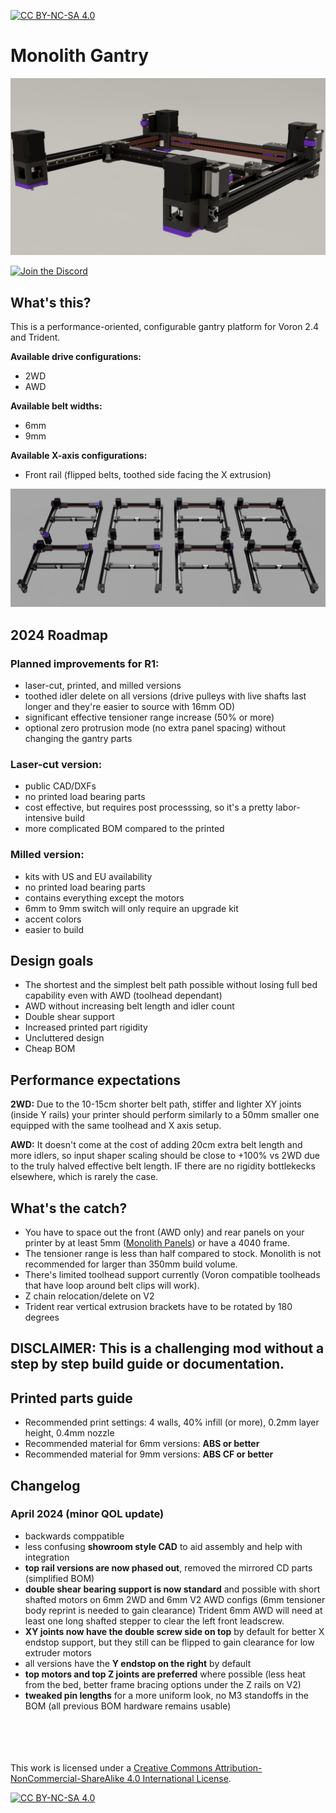 [![CC BY-NC-SA 4.0][cc-by-nc-sa-shield]][cc-by-nc-sa]

# Monolith Gantry
![1](Images/V2_9mm_front_rail.png)

[![Join the Discord](https://discord.com/api/guilds/1227971059764953230/widget.png?style=banner3)](https://discord.gg/JanBKxAzDz)

## What's this?
This is a performance-oriented, configurable gantry platform for Voron 2.4 and Trident.

**Available drive configurations:**
- 2WD
- AWD

**Available belt widths:**
- 6mm
- 9mm

**Available X-axis configurations:**
- Front rail (flipped belts, toothed side facing the X extrusion)

![2](Images/Monolith.png)

## 2024 Roadmap
### Planned improvements for R1:
- laser-cut, printed, and milled versions
- toothed idler delete on all versions (drive pulleys with live shafts last longer and they're easier to source with 16mm OD)
- significant effective tensioner range increase (50% or more)
- optional zero protrusion mode (no extra panel spacing) without changing the gantry parts

### Laser-cut version:
- public CAD/DXFs
- no printed load bearing parts
- cost effective, but requires post processsing, so it's a pretty labor-intensive build
- more complicated BOM compared to the printed

### Milled version:
- kits with US and EU availability
- no printed load bearing parts
- contains everything except the motors
- 6mm to 9mm switch will only require an upgrade kit
- accent colors
- easier to build
  
## Design goals
- The shortest and the simplest belt path possible without losing full bed capability even with AWD (toolhead dependant)
- AWD without increasing belt length and idler count
- Double shear support
- Increased printed part rigidity
- Uncluttered design
- Cheap BOM

## Performance expectations
**2WD:** Due to the 10-15cm shorter belt path, stiffer and lighter XY joints (inside Y rails) your printer should perform similarly to a 50mm smaller one equipped with the same toolhead and X axis setup.

**AWD:** It doesn't come at the cost of adding 20cm extra belt length and more idlers, so input shaper scaling should be close to +100% vs 2WD due to the truly halved effective belt length. IF there are no rigidity bottlekecks elsewhere, which is rarely the case.

## What's the catch?
- You have to space out the front (AWD only) and rear panels on your printer by at least 5mm ([Monolith Panels](https://github.com/CloakedWayne/Monolith_Panels)) or have a 4040 frame.
- The tensioner range is less than half compared to stock. Monolith is not recommended for larger than 350mm build volume.
- There's limited toolhead support currently (Voron compatible toolheads that have loop around belt clips will work).
- Z chain relocation/delete on V2
- Trident rear vertical extrusion brackets have to be rotated by 180 degrees

## DISCLAIMER: This is a challenging mod without a step by step build guide or documentation.

## Printed parts guide
- Recommended print settings: 4 walls, 40% infill (or more), 0.2mm layer height, 0.4mm nozzle
- Recommended material for 6mm versions: **ABS or better**
- Recommended material for 9mm versions: **ABS CF or better**

## Changelog
### April 2024 (minor QOL update)
- backwards comppatible
- less confusing **showroom style CAD** to aid assembly and help with integration
- **top rail versions are now phased out**, removed the mirrored CD parts (simplified BOM)
- **double shear bearing support is now standard** and possible with short shafted motors on 6mm 2WD and 6mm V2 AWD configs (6mm tensioner body reprint is needed to gain clearance) Trident 6mm AWD will need at least one long shafted stepper to clear the left front leadscrew. 
- **XY joints now have the double screw side on top** by default for better X endstop support, but they still can be flipped to gain clearance for low extruder motors
- all versions have the **Y endstop on the right** by default
- **top motors and top Z joints are preferred** where possible (less heat from the bed, better frame bracing options under the Z rails on V2)
- **tweaked pin lengths** for a more uniform look, no M3 standoffs in the BOM (all previous BOM hardware remains usable)

<br/><br/><br/><br/>
This work is licensed under a
[Creative Commons Attribution-NonCommercial-ShareAlike 4.0 International License][cc-by-nc-sa].

[![CC BY-NC-SA 4.0][cc-by-nc-sa-image]][cc-by-nc-sa]

[cc-by-nc-sa]: http://creativecommons.org/licenses/by-nc-sa/4.0/
[cc-by-nc-sa-image]: https://licensebuttons.net/l/by-nc-sa/4.0/88x31.png
[cc-by-nc-sa-shield]: https://img.shields.io/badge/License-CC%20BY--NC--SA%204.0-lightgrey.svg
